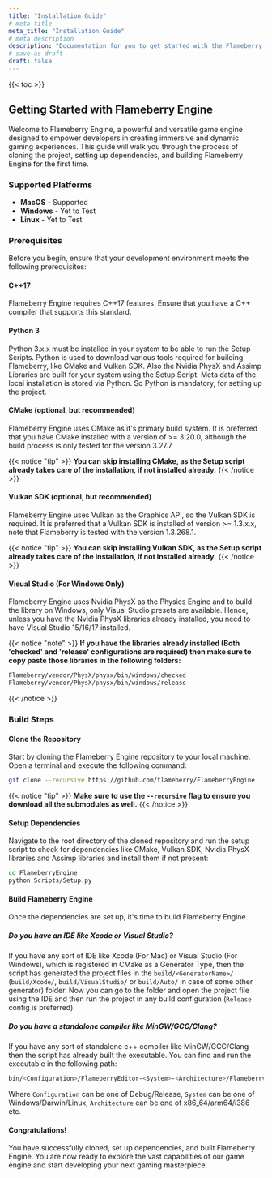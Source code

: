 ```yaml
---
title: "Installation Guide"
# meta title
meta_title: "Installation Guide"
# meta description
description: "Documentation for you to get started with the Flameberry Engine, download it, install and run it."
# save as draft
draft: false
---
```


{{< toc >}}

## Getting Started with Flameberry Engine

Welcome to Flameberry Engine, a powerful and versatile game engine designed to empower developers in creating immersive and dynamic gaming experiences. This guide will walk you through the process of cloning the project, setting up dependencies, and building Flameberry Engine for the first time. 

### Supported Platforms

- **MacOS** - Supported
- **Windows** - Yet to Test
- **Linux** - Yet to Test

### Prerequisites

Before you begin, ensure that your development environment meets the following prerequisites:

#### C++17
Flameberry Engine requires C++17 features. Ensure that you have a C++ compiler that supports this standard.

#### Python 3
Python 3.x.x must be installed in your system to be able to run the Setup Scripts. Python is used to download various tools required for building Flameberry, like CMake and Vulkan SDK. Also the Nvidia PhysX and Assimp Libraries are built for your system using the Setup Script. Meta data of the local installation is stored via Python. So Python is mandatory, for setting up the project.

#### CMake (optional, but recommended)
Flameberry Engine uses CMake as it's primary build system. It is preferred that you have CMake installed with a version of >= 3.20.0, although the build process is only tested for the version 3.27.7.

{{< notice "tip" >}}
**You can skip installing CMake, as the Setup script already takes care of the installation, if not installed already.**
{{< /notice >}}

#### Vulkan SDK (optional, but recommended)
Flameberry Engine uses Vulkan as the Graphics API, so the Vulkan SDK is required. It is preferred that a Vulkan SDK is installed of version >= 1.3.x.x, note that Flameberry is tested with the version 1.3.268.1.

{{< notice "tip" >}}
**You can skip installing Vulkan SDK, as the Setup script already takes care of the installation, if not installed already.**
{{< /notice >}}

#### Visual Studio (For Windows Only)
Flameberry Engine uses Nvidia PhysX as the Physics Engine and to build the library on Windows, only Visual Studio presets are available. Hence, unless you have the Nvidia PhysX libraries already installed, you need to have Visual Studio 15/16/17 installed.

{{< notice "note" >}}
**If you have the libraries already installed (Both 'checked' and 'release' configurations are required) then make sure to copy paste those libraries in the following folders:**
```bash
Flameberry/vendor/PhysX/physx/bin/windows/checked
Flameberry/vendor/PhysX/physx/bin/windows/release 
```
{{< /notice >}}


### Build Steps
#### Clone the Repository

Start by cloning the Flameberry Engine repository to your local machine. Open a terminal and execute the following command:

```bash
git clone --recursive https://github.com/flameberry/FlameberryEngine
```

{{< notice "tip" >}}
**Make sure to use the `--recursive` flag to ensure you download all the submodules as well.**
{{< /notice >}}

#### Setup Dependencies

Navigate to the root directory of the cloned repository and run the setup script to check for dependencies like CMake, Vulkan SDK, Nvidia PhysX libraries and Assimp libraries and install them if not present:

```bash
cd FlameberryEngine
python Scripts/Setup.py
```

#### Build Flameberry Engine

Once the dependencies are set up, it's time to build Flameberry Engine. 

##### Do you have an IDE like Xcode or Visual Studio?
If you have any sort of IDE like Xcode (For Mac) or Visual Studio (For Windows), which is registered in CMake as a Generator Type, then the script has generated the project files in the `build/<GeneratorName>/` (`build/Xcode/`, `build/VisualStudio/` or `build/Auto/` in case of some other generator) folder. Now you can go to the folder and open the project file using the IDE and then run the project in any build configuration (`Release` config is preferred).

##### Do you have a standalone compiler like MinGW/GCC/Clang?
If you have any sort of standalone c++ compiler like MinGW/GCC/Clang then the script has already built the executable. You can find and run the executable in the following path:<br>

```bash
bin/<Configuration>/FlameberryEditor-<System>-<Architecture>/FlameberryEditor_<Configuration>
```
Where `Configuration` can be one of Debug/Release, `System` can be one of Windows/Darwin/Linux, `Architecture` can be one of x86_64/arm64/i386 etc.

#### Congratulations!
You have successfully cloned, set up dependencies, and built Flameberry Engine. You are now ready to explore the vast capabilities of our game engine and start developing your next gaming masterpiece.
